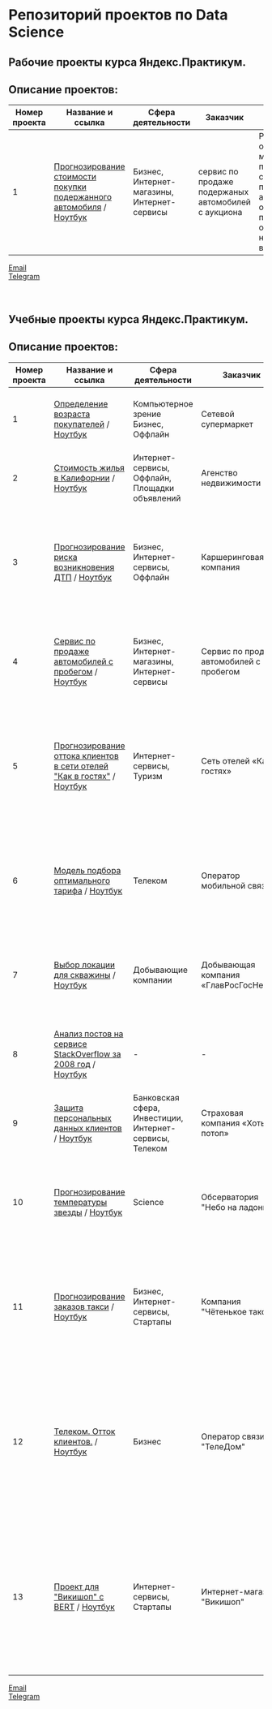 # Репозиторий проектов по Data Science

## Рабочие проекты курса Яндекс.Практикум.

## Описание проектов:
| Номер проекта | Название и ссылка | Сфера деятельности| Заказчик| Цель исследования| Стек| Статус|
|---------------|-------------------|------|------|------------------|-----|-----|
|1             |[Прогнозирование стоимости покупки подержанного автомобиля](https://github.com/data-analyst-mr/DataScienceProjects/tree/main/projects/real_projects/workshop-1) / [Ноутбук](https://github.com/data-analyst-mr/DataScienceProjects/blob/main/projects/real_projects/workshop-1/cars_cost.ipynb) | Бизнес,<br/>Интернет-магазины,<br/>Интернет-сервисы| сервис по продаже подержаных автомобилей с аукциона| Разработка и обучение ML-модели прогнозирования стоимости подержанного автомобиля и определение признаков, оказывающих наибольшее влияние на цену| catboost,<br/>dateparser,<br/>imblearn,<br/>math,<br/>matplotlib,<br/>optuna,<br/>phik,<br/>re,<br/>seaborn,<br/>swifter,<br/>sklearn,<br/>timeit.| Завершен|

[Email](mailto:mikhail-shestakov-2022@bk.ru)<br/>
[Telegram](https://t.me/mshestakov1)<br/>
<br/>
<br/>


## Учебные проекты курса Яндекс.Практикум.

## Описание проектов:
| Номер проекта | Название и ссылка | Сфера деятельности| Заказчик| Цель исследования| Стек| Статус|
|---------------|-------------------|------|------|------------------|-----|-----|
|1             |[Определение возраста покупателей](https://github.com/data-analyst-mr/DataScienceProjects/tree/main/projects/educational%20project/age_of_buyers) / [Ноутбук](https://github.com/data-analyst-mr/DataScienceProjects/blob/main/projects/educational%20project/age_of_buyers/age_of_buyers.ipynb) | Компьютерное зрение	Бизнес,<br/>Оффлайн| Cетевой супермаркет| Cоздание модели прогнозирования, способной по фотографии определить возраст клиента.| keras,<br/>numpy,<br/>pandas,<br/>python,<br/>seaborn,<br/>tensorflow.| Завершен|
|2             |[Стоимость жилья в Калифорнии](https://github.com/data-analyst-mr/DataScienceProjects/tree/main/projects/educational%20project/california_houses) / [Ноутбук](https://github.com/data-analyst-mr/DataScienceProjects/blob/main/projects/educational%20project/california_houses/california_houses.ipynb)| Интернет-сервисы,<br/>Оффлайн,<br/>Площадки объявлений| Агенство недвижимости| Cоздание модели предсказания медианной стоимости дома в жилом массиве.| numpy,<br/>pandas,<br/>pyspark,<br/>python,<br/>scipy.| Завершен|
|3             |[Прогнозирование риска возникновения ДТП](https://github.com/data-analyst-mr/DataScienceProjects/tree/main/projects/educational%20project/car_insurance) / [Ноутбук](https://github.com/data-analyst-mr/DataScienceProjects/blob/main/projects/educational%20project/car_insurance/car_insurance.ipynb) | Бизнес,<br/>Интернет-сервисы,<br/>Оффлайн| Каршеринговая компания| Создание модели оценики риска возникновения ДТП в зависимости от выбранного маршрута движения|  catboost,<br/>datetime,<br/>matplotlib,<br/>numpy,<br/>optuna,<br/>pandas,<br/>python,<br/>seaborn,<br/>sklearn,<br/>sqlalchemy,<br/>timeit.| Завершен|
|4              |[Cервис по продаже автомобилей с пробегом](https://github.com/data-analyst-mr/DataScienceProjects/tree/main/projects/educational%20project/cost_cars) / [Ноутбук](https://github.com/data-analyst-mr/DataScienceProjects/blob/main/projects/educational%20project/cost_cars/coast_cars.ipynb)| Бизнес,<br/>Интернет-магазины,<br/>Интернет-сервисы| Cервис по продаже автомобилей с пробегом| Создание модели прогнозирования рыночной стоимости автомобиля| datetime,<br/>lightgbm,<br/>numpy,<br/>pandas,<br/>python,<br/>seaborn,<br/>sklearn,<br/>timeit.| Завершен|
|5             |[Прогнозирование оттока клиентов в сети отелей "Как в гостях"](https://github.com/data-analyst-mr/DataScienceProjects/tree/main/projects/educational%20project/hotel) / [Ноутбук](https://github.com/data-analyst-mr/DataScienceProjects/blob/main/projects/educational%20project/hotel/hotel.ipynb)| Интернет-сервисы,<br/>Туризм| Сеть отелей «Как в гостях»| Создание модели прогнозирования отмены бронирования клиентами с целью внедрения для таковых системы списания депозита в случае снятия брони| catboost,<br/>datetime,<br/>imblearn,<br/>matplotlib,<br/>numpy,<br/>optuna,<br/>pandas,<br/>python,<br/>scipy,<br/>seaborn,<br/>sklearn,<br/>timeit.| Завершен|
|6             |[Модель подбора оптимального тарифа](https://github.com/data-analyst-mr/DataScienceProjects/tree/main/projects/educational%20project/mobile_tariff) / [Ноутбук](https://github.com/data-analyst-mr/DataScienceProjects/blob/main/projects/educational%20project/mobile_tariff/mobil_tarif.ipynb) | Телеком| Оператор мобильной связи| Создание модели прогнозирования, способной по поведению пользователя определить максимально подходящий ему тариф: "Смарт" или "Ультра"| catboost,<br/>math,<br/>matplotlib,<br/>numpy,<br/>optuna,<br/>pandas,<br/>python,<br/>sklearn,<br/>timeit.| Завершен|
|7             |[Выбор локации для скважины](https://github.com/data-analyst-mr/DataScienceProjects/tree/main/projects/educational%20project/oil_region) / [Ноутбук](https://github.com/data-analyst-mr/DataScienceProjects/blob/main/projects/educational%20project/oil_region/oil_region.ipynb) | Добывающие компании| Добывающая компания «ГлавРосГосНефть»| Создание модели прогнозирования для определения региона, в котором добыча принесёт наибольшую прибыль| matplotlib,<br/>numpy,<br/>pandas,<br/>python,<br/>scipy,<br/>seaborn,<br/>sklearn.| Завершен|
|8             |[Анализ постов на сервисе StackOverflow за 2008 год](https://github.com/data-analyst-mr/DataScienceProjects/tree/main/projects/educational%20project/posts) / [Ноутбук](https://github.com/data-analyst-mr/DataScienceProjects/blob/main/projects/educational%20project/posts/posts.ipynb) | -| -| Провести анализ использования сервиса Stackoverflow за период с июля по декабрь 2008 года| matplotlib,<br/>pandas,<br/>python,<br/>seaborn,<br/>SQL,<br/>sqlalchemy.| Завершен|
|9             |[Защита персональных данных клиентов](https://github.com/data-analyst-mr/DataScienceProjects/tree/main/projects/educational%20project/protection_of_personal_data) / [Ноутбук](https://github.com/data-analyst-mr/DataScienceProjects/blob/main/projects/educational%20project/protection_of_personal_data/protection_of_personal_data%20.ipynb) | Банковская сфера,<br/>Инвестиции,<br/>Интернет-сервисы,<br/>Телеком| Страховая компания «Хоть потоп»| Обеспечить защищенность данных | numpy,<br/>pandas,<br/>python,<br/>scipy,<br/>sklearn.| Завершен|
|10             |[Прогнозирование температуры звезды](https://github.com/data-analyst-mr/DataScienceProjects/tree/main/projects/educational%20project/stars) / [Ноутбук](https://github.com/data-analyst-mr/DataScienceProjects/blob/main/projects/educational%20project/stars/stars_temperature.ipynb) | Science| Обсерватория "Небо на ладони"| Построить нейросеть, с помощью которой можно определить температуру на поверхности обнаруженных звёзд| matplotlib,<br/>numpy,<br/>pandas,<br/>python,<br/>seaborn,<br/>sklearn,<br/>torch.| Завершен|
|11             |[Прогнозирование заказов такси](https://github.com/data-analyst-mr/DataScienceProjects/tree/main/projects/educational%20project/taxi) / [Ноутбук](https://github.com/data-analyst-mr/DataScienceProjects/blob/main/projects/educational%20project/taxi/taxi.ipynb) | Бизнес,<br/>Интернет-сервисы,<br/>Стартапы| Компания "Чётенькое такси"| Построить модель прогнозирования количества заказов такси в аэропортах на следующий час| catboost,<br/>imblearn,<br/>math,<br/>matplotlib,<br/>numpy,<br/>optuna,<br/>pandas,<br/>python,<br/>sklearn,<br/>statsmodels,<br/>timeit.| Завершен|
|12             |[Телеком. Отток клиентов.](https://github.com/data-analyst-mr/DataScienceProjects/tree/main/projects/educational%20project/telekom) / [Ноутбук](https://github.com/data-analyst-mr/DataScienceProjects/blob/main/projects/educational%20project/telekom/telekom.ipynb) | Бизнес| Оператор связи "ТелеДом"| Построить модель прогнозирования оттока клиентов| python,<br/>datetime,<br/>numpy,<br/>optuna,<br/>pandas,<br/>matplotlib<br/>phik,<br/>seaborn,<br/>timeit,<br/>torch,<br/>catboost,<br/>imblearn,<br/>sklearn,<br/>skorch,<br/>sqlalchemy.| Завершен|
|13             |[Проект для "Викишоп" с BERT](https://github.com/data-analyst-mr/DataScienceProjects/tree/main/projects/educational%20project/wikishop) / [Ноутбук](https://github.com/data-analyst-mr/DataScienceProjects/blob/main/projects/educational%20project/wikishop/wikishop.ipynb) | Интернет-сервисы,<br/>Стартапы| Интернет-магазин "Викишоп"| Построить модель распознавания токсичных комментариев| catboost,<br/>imblearn,<br/>matplotlib,<br/>numpy,<br/>optuna,<br/>pandarallel,<br/>pandas,<br/>python,<br/>re,<br/>sklearn,<br/>timeit,<br/>torch,<br/>tqdm,<br/>transformers,<br/>wordcloud.| Завершен|

[Email](mailto:mikhail-shestakov-2022@bk.ru)<br/>
[Telegram](https://t.me/mshestakov1)
